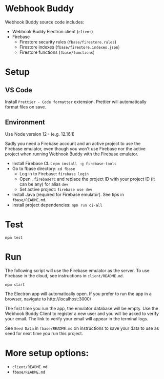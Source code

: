 # Webhook Buddy

Webhook Buddy source code includes:

- Webhook Buddy Electron client (`client`)
- Firebase
  - Firestore security rules (`fbase/firestore.rules`)
  - Firestore indexes (`fbase/firestore.indexes.json`)
  - Firestore functions (`fbase/functions`)

# Setup

## VS Code

Install `Prettier - Code formatter` extension. Prettier will automatically format files on save.

## Environment

Use Node version 12+ (e.g. 12.16.1)

Sadly you need a Firebase account and an active project to use the Firebase emulator, even though you won't use Firebase nor the active project when running Webhook Buddy with the Firebase emulator.

- Install Firebase CLI: `npm install -g firebase-tools`
- Go to fbase directory: `cd fbase`
  - Log in to Firebase: `firebase login`
  - Open `.firebaserc` and replace the project ID with your project ID (it can be any) for alias `dev`
  - Set active project: `firebase use dev`
- Install Java (required for Firebase emulator). See tips in `fbase/README.md`.
- Install project dependencies: `npm run ci-all`

# Test

```
npm test
```

# Run

The following script will use the Firebase emulator as the server.
To use Firebase in the cloud, see instructions in `client/README.md`.

```
npm start
```

The Electron app will automatically open. If you prefer to run the app in a browser, navigate to http://localhost:3000/

The first time you run the app, the emulator database will be empty.
Use the Webhook Buddy Client to register a new user and you will be asked to verify your email.
The link to verify your email will appear in the terminal logs.

See `Seed Data` in `fbase/README.md` on instructions to save your data to use as seed for next time you run this project.

# More setup options:

- `client/README.md`
- `fbase/README.md`
